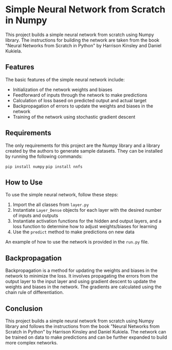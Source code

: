 # Simple Neural Network from Scratch in Numpy

This project builds a simple neural network from scratch using Numpy library. The instructions for building the network are taken from the book "Neural Networks from Scratch in Python" by Harrison Kinsley and Daniel Kukiela.

## Features

The basic features of the simple neural network include:

- Initialization of the network weights and biases
- Feedforward of inputs through the network to make predictions
- Calculation of loss based on predicted output and actual target
- Backpropagation of errors to update the weights and biases in the network
- Training of the network using stochastic gradient descent

## Requirements

The only requirements for this project are the Numpy library and a library created by the authors to generate sample datasets. They can be installed by running the following commands:

`pip install numpy`
`pip install nnfs`

## How to Use

To use the simple neural network, follow these steps:

1. Import the all classes from `layer.py`
2. Instantiate `Layer_Dense` objects for each layer with the desired number of inputs and outputs
3. Instantiate activation functions for the hidden and output layers, and a loss function to determine how to adjust weights/biases for learning
4. Use the `predict` method to make predictions on new data

An example of how to use the network is provided in the `run.py` file.

## Backpropagation

Backpropagation is a method for updating the weights and biases in the network to minimize the loss. It involves propagating the errors from the output layer to the input layer and using gradient descent to update the weights and biases in the network. The gradients are calculated using the chain rule of differentiation.

## Conclusion

This project builds a simple neural network from scratch using Numpy library and follows the instructions from the book "Neural Networks from Scratch in Python" by Harrison Kinsley and Daniel Kukiela. The network can be trained on data to make predictions and can be further expanded to build more complex networks.
